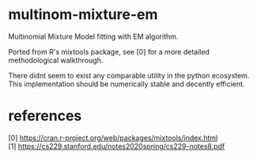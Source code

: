 # multinom-mixture-em
Multinomial Mixture Model fitting with EM algorithm.

Ported from R's mixtools package, see [0] for a more detailed methodological walkthrough.

There didnt seem to exist any comparable utility in the python ecosystem. This implementation should be numerically stable and decently efficient.


# references
[0] https://cran.r-project.org/web/packages/mixtools/index.html   
[1] https://cs229.stanford.edu/notes2020spring/cs229-notes8.pdf  
